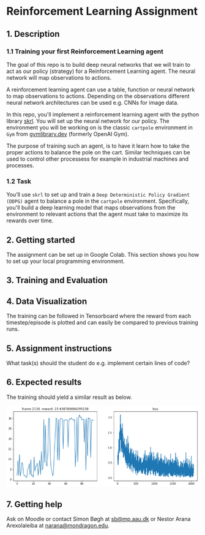 # Reinforcement Learning Assignment
## 1. Description
### 1.1 Training your first Reinforcement Learning agent
The goal of this repo is to build deep neural networks that we will train to act as our policy (strategy) for a Reinforcement Learning agent. The neural network will map observations to actions.

A reinforcement learning agent can use a table, function or neural network to map observations to actions. Depending on the observations different neural network architectures can be used e.g. CNNs for image data.

In this repo, you'll implement a reinforcement learning agent with the python library [skrl](https://skrl.readthedocs.io/en/latest/). You will set up the neural network for our policy. The environment you will be working on is the classic `cartpole` environment in `Gym` from [gymlibrary.dev](https://www.gymlibrary.dev) (formerly OpenAI Gym).

The purpose of training such an agent, is to have it learn how to take the proper actions to balance the pole on the cart. Similar techniques can be used to control other processess for example in industrial machines and processes.

### 1.2 Task
You’ll use `skrl` to set up and train a `Deep Deterministic Policy Gradient (DDPG)` agent to balance a pole in the `cartpole` environment. Specifically, you'll build a deep learning model that maps observations from the environment to relevant actions that the agent must take to maximize its rewards over time.

## 2. Getting started
The assignment can be set up in Google Colab. This section shows you how to set up your local programming environment.

## 3. Training and Evaluation

## 4. Data Visualization
The training can be followed in Tensorboard where the reward from each timestep/episode is plotted and can easily be compared to previous training runs.

## 5. Assignment instructions
What task(s) should the student do e.g. implement certain lines of code?

## 6. Expected results
The training should yield a similar result as below.

![highway-v0 training example](docs/highway-v0_training.png)

## 7. Getting help
Ask on Moodle or contact Simon Bøgh at sb@mp.aau.dk or Nestor Arana Arexolaleiba at narana@mondragon.edu.